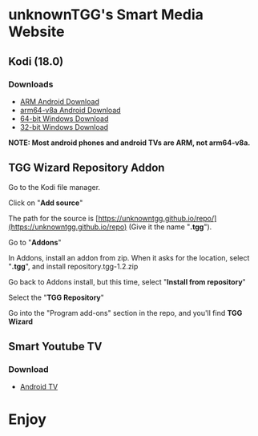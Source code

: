 # unknownTGG's Smart Media Website

## Kodi (18.0)

### Downloads

* [ARM Android Download](http://mirrors.kodi.tv/releases/android/arm/kodi-18.0-Leia-armeabi-v7a.apk)
* [arm64-v8a Android Download](http://mirrors.kodi.tv/releases/android/arm64-v8a/kodi-18.0-Leia-arm64-v8a.apk)
* [64-bit Windows Download](http://mirrors.kodi.tv/releases/windows/win64/kodi-18.0-Leia-x64.exe)
* [32-bit Windows Download](http://mirrors.kodi.tv/releases/windows/win32/kodi-18.0-Leia-x86.exe)

__NOTE: Most android phones and android TVs are ARM, not arm64-v8a.__

## TGG Wizard Repository Addon

Go to the Kodi file manager.

Click on "**Add source**"

The path for the source is [https://unknowntgg.github.io/repo/](https://unknowntgg.github.io/repo) (Give it the name "**.tgg**").

Go to "**Addons**"

In Addons, install an addon from zip. When it asks for the location, select "**.tgg**", and install repository.tgg-1.2.zip

Go back to Addons install, but this time, select "**Install from repository**"

Select the "**TGG Repository**"

Go into the "Program add-ons" section in the repo, and you'll find **TGG Wizard**

## Smart Youtube TV

### Download

* [Android TV](https://github.com/yuliskov/SmartYouTubeTV/releases/download/stable/smartyoutubetv_latest.apk)

# Enjoy
